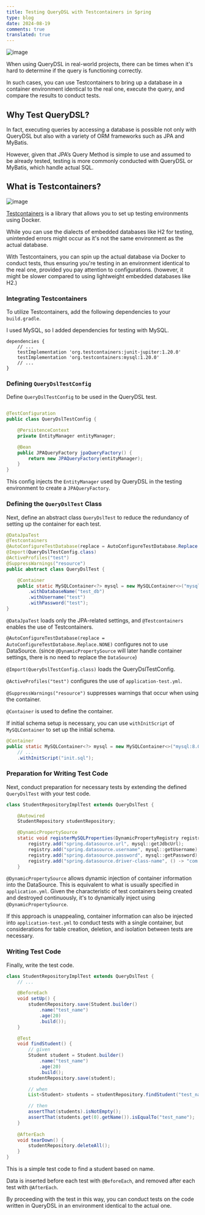 ```yaml
---
title: Testing QueryDSL with Testcontainers in Spring
type: blog
date: 2024-08-19
comments: true
translated: true
---
```

![image](/images/spring/testcontainer-query-dsl-test-1724078089724.png)

When using QueryDSL in real-world projects, there can be times when it's hard to determine if the query is functioning correctly.

In such cases, you can use Testcontainers to bring up a database in a container environment identical to the real one, execute the query, and compare the results to conduct tests.

## Why Test QueryDSL?
In fact, executing queries by accessing a database is possible not only with QueryDSL but also with a variety of ORM frameworks such as JPA and MyBatis.

However, given that JPA’s Query Method is simple to use and assumed to be already tested, testing is more commonly conducted with QueryDSL or MyBatis, which handle actual SQL.

## What is Testcontainers?
![image](/images/spring/testcontainer-query-dsl-test-1724076186837.png)

[Testcontainers](https://testcontainers.com) is a library that allows you to set up testing environments using Docker.

While you can use the dialects of embedded databases like H2 for testing, unintended errors might occur as it's not the same environment as the actual database.

With Testcontainers, you can spin up the actual database via Docker to conduct tests, thus ensuring you're testing in an environment identical to the real one, provided you pay attention to configurations. (however, it might be slower compared to using lightweight embedded databases like H2.)

### Integrating Testcontainers
To utilize Testcontainers, add the following dependencies to your `build.gradle`.

I used MySQL, so I added dependencies for testing with MySQL.

```groovy{filename=build.gradle}
dependencies {
    // ...
    testImplementation 'org.testcontainers:junit-jupiter:1.20.0'
    testImplementation 'org.testcontainers:mysql:1.20.0'
    // ...
}
```

### Defining `QueryDslTestConfig`

Define `QueryDslTestConfig` to be used in the QueryDSL test.

```java

@TestConfiguration
public class QueryDslTestConfig {

    @PersistenceContext
    private EntityManager entityManager;

    @Bean
    public JPAQueryFactory jpaQueryFactory() {
        return new JPAQueryFactory(entityManager);
    }
}
```

This config injects the `EntityManager` used by QueryDSL in the testing environment to create a `JPAQueryFactory`.

### Defining the `QueryDslTest` Class

Next, define an abstract class `QueryDslTest` to reduce the redundancy of setting up the container for each test.

```java
@DataJpaTest
@Testcontainers
@AutoConfigureTestDatabase(replace = AutoConfigureTestDatabase.Replace.NONE)
@Import(QueryDslTestConfig.class)
@ActiveProfiles("test")
@SuppressWarnings("resource")
public abstract class QueryDslTest {

    @Container
    public static MySQLContainer<?> mysql = new MySQLContainer<>("mysql:8.0.32")
        .withDatabaseName("test_db")
        .withUsername("test")
        .withPassword("test");
}
```
`@DataJpaTest` loads only the JPA-related settings, and `@Testcontainers` enables the use of Testcontainers.

`@AutoConfigureTestDatabase(replace = AutoConfigureTestDatabase.Replace.NONE)` configures not to use DataSource. (since `@DynamicPropertySource` will later handle container settings, there is no need to replace the `DataSource`)

`@Import(QueryDslTestConfig.class)` loads the QueryDslTestConfig.

`@ActiveProfiles("test")` configures the use of `application-test.yml`.

`@SuppressWarnings("resource")` suppresses warnings that occur when using the container.

`@Container` is used to define the container.

If initial schema setup is necessary, you can use `withInitScript` of `MySQLContainer` to set up the initial schema. 

```java
@Container
public static MySQLContainer<?> mysql = new MySQLContainer<>("mysql:8.0.32")
    // ...
    .withInitScript("init.sql");
```

### Preparation for Writing Test Code

Next, conduct preparation for necessary tests by extending the defined `QueryDslTest` with your test code.

```java
class StudentRepositoryImplTest extends QueryDslTest {

    @Autowired
    StudentRepository studentRepository;

    @DynamicPropertySource
    static void registerMySQLProperties(DynamicPropertyRegistry registry) {
        registry.add("spring.datasource.url", mysql::getJdbcUrl);
        registry.add("spring.datasource.username", mysql::getUsername);
        registry.add("spring.datasource.password", mysql::getPassword);
        registry.add("spring.datasource.driver-class-name", () -> "com.mysql.cj.jdbc.Driver");
    }
```

`@DynamicPropertySource` allows dynamic injection of container information into the DataSource. This is equivalent to what is usually specified in `application.yml`. Given the characteristic of test containers being created and destroyed continuously, it's to dynamically inject using `@DynamicPropertySource`.

If this approach is unappealing, container information can also be injected into `application-test.yml` to conduct tests with a single container, but considerations for table creation, deletion, and isolation between tests are necessary.

### Writing Test Code

Finally, write the test code.

```java
class StudentRepositoryImplTest extends QueryDslTest {
    // ...

    @BeforeEach
    void setUp() {
        studentRepository.save(Student.builder()
            .name("test_name")
            .age(20)
            .build());
    }

    @Test
    void findStudent() {
        // given
        Student student = Student.builder()
            .name("test_name")
            .age(20)
            .build();
        studentRepository.save(student);

        // when
        List<Student> students = studentRepository.findStudent("test_name");

        // then
        assertThat(students).isNotEmpty();
        assertThat(students.get(0).getName()).isEqualTo("test_name");
    }
    
    @AfterEach
    void tearDown() {
        studentRepository.deleteAll();
    }
}
```

This is a simple test code to find a student based on name.

Data is inserted before each test with `@BeforeEach`, and removed after each test with `@AfterEach`.

By proceeding with the test in this way, you can conduct tests on the code written in QueryDSL in an environment identical to the actual one.